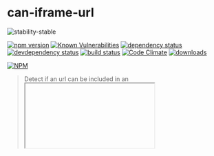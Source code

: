 # can-iframe-url

![stability-stable](https://img.shields.io/badge/stability-stable-green.svg)

[![npm version][version-badge]][version-url]
[![Known Vulnerabilities][vulnerabilities-badge]][vulnerabilities-url]
[![dependency status][dependency-badge]][dependency-url]
[![devdependency status][devdependency-badge]][devdependency-url]
[![build status][build-badge]][build-url]
[![Code Climate][maintainability-badge]][maintainability-url]
[![downloads][downloads-badge]][downloads-url]

[![NPM][npm-stats-badge]][npm-stats-url]

> Detect if an url can be included in an <iframe> by detecting the `X-Frame-Options` header with a OPTIONS request.

## Install

`npm install can-iframe-url` or `yarn add can-iframe-url`

## Compatibility

This package compatibility depends on the [Fetch API](https://caniuse.com/#feat=fetch) and on promises.

**UMD compatible.**

*Note : this library does not handle how browsers behaviors might differ from each other. This is purely based on the `X-Frame-Options` intended behavior.*

## Usage

### Node.js

```javascript
// Exports a function that returns a Promise
const canIframeUrl = require('can-iframe-url');

const includeAllowed = await canIframeUrl('http://google.com', null);
const includeAllowed = await canIframeUrl('http://google.com', 'google.com');
// false
```

### Browser

```javascript
const includeAllowed = await window.canIframeUrl('http://google.com', window.location.hostname);
// false
```

## TODO

- API docs

## License

MIT License

Copyright (c) 2018-2019 **Nicolas COUTIN**

Permission is hereby granted, free of charge, to any person obtaining a copy of this software and associated documentation files (the "Software"), to deal in the Software without restriction, including without limitation the rights to use, copy, modify, merge, publish, distribute, sublicense, and/or sell copies of the Software, and to permit persons to whom the Software is furnished to do so, subject to the following conditions:

The above copyright notice and this permission notice shall be included in all copies or substantial portions of the Software.

THE SOFTWARE IS PROVIDED "AS IS", WITHOUT WARRANTY OF ANY KIND, EXPRESS OR IMPLIED, INCLUDING BUT NOT LIMITED TO THE WARRANTIES OF MERCHANTABILITY, FITNESS FOR A PARTICULAR PURPOSE AND NONINFRINGEMENT. IN NO EVENT SHALL THE AUTHORS OR COPYRIGHT HOLDERS BE LIABLE FOR ANY CLAIM, DAMAGES OR OTHER LIABILITY, WHETHER IN AN ACTION OF CONTRACT, TORT OR OTHERWISE, ARISING FROM, OUT OF OR IN CONNECTION WITH THE SOFTWARE OR THE USE OR OTHER DEALINGS IN THE SOFTWARE.

[version-badge]: https://img.shields.io/npm/v/can-iframe-url.svg
[version-url]: https://www.npmjs.com/package/can-iframe-url
[vulnerabilities-badge]: https://snyk.io/test/npm/can-iframe-url/badge.svg
[vulnerabilities-url]: https://snyk.io/test/npm/can-iframe-url
[dependency-badge]: https://david-dm.org/ilshidur/can-iframe-url.svg
[dependency-url]: https://david-dm.org/ilshidur/can-iframe-url
[devdependency-badge]: https://david-dm.org/ilshidur/can-iframe-url/dev-status.svg
[devdependency-url]: https://david-dm.org/ilshidur/can-iframe-url#info=devDependencies
[build-badge]: https://travis-ci.org/Ilshidur/can-iframe-url.svg
[build-url]: https://travis-ci.org/Ilshidur/can-iframe-url
[maintainability-badge]: https://api.codeclimate.com/v1/badges/357ff2a5b751442d0dd7/maintainability
[maintainability-url]: https://codeclimate.com/github/Ilshidur/can-iframe-url/maintainability
[downloads-badge]: https://img.shields.io/npm/dt/can-iframe-url.svg
[downloads-url]: https://www.npmjs.com/package/can-iframe-url
[npm-stats-badge]: https://nodei.co/npm/can-iframe-url.png?downloads=true&downloadRank=true
[npm-stats-url]: https://nodei.co/npm/can-iframe-url
